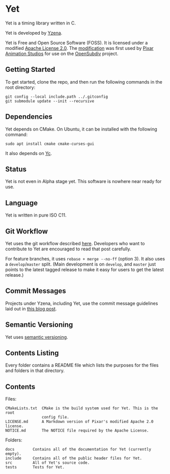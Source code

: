 # Yet

Yet is a timing library written in C.

Yet is developed by [Yzena][1].

Yet is Free and Open Source Software (FOSS). It is licensed under a modified
[Apache License 2.0][2]. The [modification][3] was first used by
[Pixar Animation Studios][4] for use on the [OpenSubdiv][5] project.

## Getting Started

To get started, clone the repo, and then run the following commands in the root
directory:

```
git config --local include.path ../.gitconfig
git submodule update --init --recursive
```

## Dependencies

Yet depends on CMake. On Ubuntu, it can be installed with the following
command:

```
sudo apt install cmake cmake-curses-gui
```

It also depends on [Yc][6].

## Status

Yet is not even in Alpha stage yet. This software is nowhere near ready for use.

## Language

Yet is written in pure ISO C11.

## Git Workflow

Yet uses the git workflow described [here][7]. Developers who want to contribute
to Yet are encouraged to read that post carefully.

For feature branches, it uses `rebase + merge --no-ff` (option 3). It also uses
a `develop`/`master` split. (Main development is on `develop`, and `master` just
points to the latest tagged release to make it easy for users to get the latest
release.)

## Commit Messages

Projects under Yzena, including Yet, use the commit message guidelines laid out
in [this blog post][8].

## Semantic Versioning

Yet uses [semantic versioning][9].

## Contents Listing

Every folder contains a README file which lists the purposes for the files and
folders in that directory.

## Contents

Files:

	CMakeLists.txt  CMake is the build system used for Yet. This is the root
	                config file.
	LICENSE.md      A Markdown version of Pixar's modified Apache 2.0 license.
	NOTICE.md       The NOTICE file required by the Apache License.

Folders:

	docs        Contains all of the documentation for Yet (currently empty).
	include     Contains all of the public header files for Yet.
	src         All of Yet's source code.
	tests       Tests for Yet.

[1]: http://yzena.com/
[2]: https://www.apache.org/licenses/LICENSE-2.0.html
[3]: http://graphics.pixar.com/opensubdiv/docs/license.html
[4]: https://www.pixar.com/
[5]: http://graphics.pixar.com/opensubdiv/docs/intro.html
[6]: https://github.com/YzenaTech/Yc
[7]: http://endoflineblog.com/oneflow-a-git-branching-model-and-workflow
[8]: http://tbaggery.com/2008/04/19/a-note-about-git-commit-messages.html
[9]: http://semver.org/

